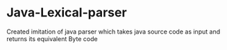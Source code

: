 # Java-Lexical-parser
Created imitation of java parser which takes java source code as input and returns its equivalent Byte code
